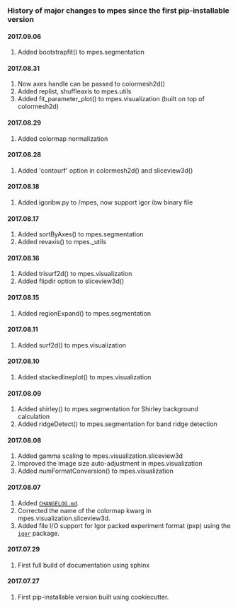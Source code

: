 ### History of major changes to mpes since the first pip-installable version
#### 2017.09.06
1. Added bootstrapfit() to mpes.segmentation

#### 2017.08.31
1. Now axes handle can be passed to colormesh2d()
2. Added replist, shuffleaxis to mpes.utils
3. Added fit_parameter_plot() to mpes.visualization (built on top of colormesh2d)

#### 2017.08.29
1. Added colormap normalization

#### 2017.08.28
1. Added 'contourf' option in colormesh2d() and sliceview3d() 

#### 2017.08.18
1. Added igoribw.py to /mpes, now support igor ibw binary file

#### 2017.08.17
1. Added sortByAxes() to mpes.segmentation
2. Added revaxis() to mpes._utils

#### 2017.08.16
1. Added trisurf2d() to mpes.visualization
2. Added flipdir option to sliceview3d()

#### 2017.08.15
1. Added regionExpand() to mpes.segmentation

#### 2017.08.11
1. Added surf2d() to mpes.visualization

#### 2017.08.10
1. Added stackedlineplot() to mpes.visualization

#### 2017.08.09
1. Added shirley() to mpes.segmentation for Shirley background calculation
2. Added ridgeDetect() to mpes.segmentation for band ridge detection

#### 2017.08.08
1. Added gamma scaling to mpes.visualization.sliceview3d
2. Improved the image size auto-adjustment in mpes.visualization
3. Added numFormatConversion() to mpes.visualization

#### 2017.08.07
1. Added [`CHANGELOG.md`](https://github.com/RealPolitiX/mpes/edit/master/CHANGELOG.md).
2. Corrected the name of the colormap kwarg in mpes.visualization.sliceview3d.
3. Added file I/O support for Igor packed experiment format (pxp) using the [`igor`](https://github.com/wking/igor) package.

#### 2017.07.29
1. First full build of documentation using sphinx

#### 2017.07.27
1. First pip-installable version built using cookiecutter.
